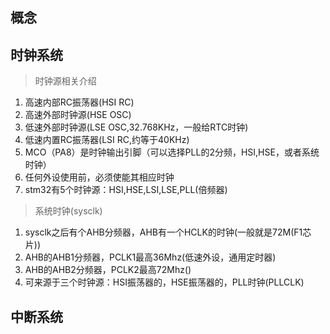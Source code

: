 ## 概念

## 时钟系统
> 时钟源相关介绍
1. 高速内部RC振荡器(HSI RC)
2. 高速外部时钟源(HSE OSC)
3. 低速外部时钟源(LSE OSC,32.768KHz，一般给RTC时钟)
4. 低速内置RC振荡器(LSI RC,约等于40KHz)  
5. MCO（PA8）是时钟输出引脚（可以选择PLL的2分频，HSI,HSE，或者系统时钟）
6. 任何外设使用前，必须使能其相应时钟
7. stm32有5个时钟源：HSI,HSE,LSI,LSE,PLL(倍频器)

> 系统时钟(sysclk)
1. sysclk之后有个AHB分频器，AHB有一个HCLK的时钟(一般就是72M(F1芯片))
2. AHB的AHB1分频器，PCLK1最高36Mhz(低速外设，通用定时器)
3. AHB的AHB2分频器，PCLK2最高72Mhz()
4. 可来源于三个时钟源：HSI振荡器的，HSE振荡器的，PLL时钟(PLLCLK)

>  


## 中断系统
> 
> 
> 